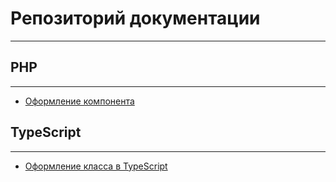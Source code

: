 # Репозиторий документации

 ---
## PHP

---
* [Оформление компонента](component_fulfil.md) 

## TypeScript

---
* [Оформление класса в TypeScript](typescript_class_fulfil.md) 

 